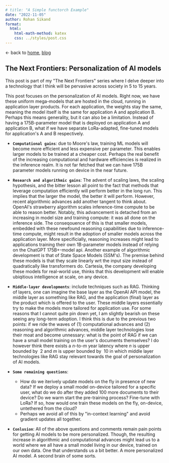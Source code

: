 ```yaml
---
# title: "A Simple functorch Example"
date: "2022-11-05"
author: Rohan Sikand
format: 
  html: 
    html-math-method: katex
    css: ../styles/post.css
---
```



<!-- ## <a href="../index.md" class="home-page-nav-link">🦜 Rohan Sikand</a> -->

<p class="arrow-back-header">
&larr; back to <a href="../index.html">home</a>, <a href="../blog.html">blog</a>
</p>



## The Next Frontiers: Personalization of AI models

This post is part of my &quot;The Next Frontiers&quot; series where I delve deeper into a technology that I think
will be pervasive across society in 5 to 15 years.

This post focuses on the personalization of AI models.
Right now, we have these uniform mega-models that are
hosted in the cloud, running in application layer
products. For each application, the weights stay the
same, meaning the model itself is the same for
application A and application B. Perhaps this means
generality, but it can also be a limitation. Instead of
having a 175B-parameter model that is deployed on
application A and application B, what if we have
separate LoRa-adapted, fine-tuned models for
application's A and B respectively.


- **`Computational gains`**: due to Moore's law, training ML models will become more efficient and less expensive per parameter. This enables larger models to be trained at a cheaper cost. Perhaps the real benefit of the increasing
computational and hardware efficiencies is realized in the inference realm. It is not far fetched that we can have $175$B parameter models running on device in the near future.

- **`Research and algorithmic gains`**: The advent of scaling laws, the scaling hypothesis, and the bitter lesson all point to the fact that methods that leverage computation
efficiently will perform better in the long run.
This implies that the larger the model, the
better it will perform. However, recent
algorithmic advances add another tangent to
think about. OpenAI's strawberry algorithm
scales inference-time compute to be able to
reason better. Notably, this advancement is
detached from an increasing in model size and
training compute: it was all done on the
inference side. The conseqouence of this is that
smaller models, embedded with these newfound
reasoning capabilities due to inference-time
compute, might result in the adoption of smaller
models across the application layer. More
specificially, reasoning increases might lead to
applications training their own 1B-parameter
models instead of relying on the ChatGPT
175B+-model api. Another example of algorithmic
development is that of State Space Models
(SSM's). The premise behind these models is that
they scale linearly wrt the input size instead
of quadratically like transformers do. Cartesia,
the company developing these models for
real-world use, thinks that this development
will enable ubiqitious intelligence at scale, on
any device.

- **`Middle-layer developments`**: 
include techniques such as RAG. Thinking of
layers, one can imagine the base layer as the
OpenAI API model, the middle layer as something
like RAG, and the application (final) layer as
the product which is offered to the user. These
middle layers essentially try to make the models
more tailored for application use. For some
reasons that I cannot quite pin down yet, I am
slightly bearish on these seeing any long-term
adoption. I think this is due to the previous
two points: if we ride the waves of (1)
computational advances and (2) reasoning and
algorithmic advances, middle layer technologies
lose their moat and become unnessary: what is
the point of RAG if we can have a small model
training on the user's documents themselves? I
do however think there exists a $n$-to-$m$ year
latency where $n$ is upper bounded by $~2$ and
$m$ is upper bounded by $~10$ in which middle
layer technologies like RAG stay relevant
towards the goal of personalization of AI
models.

- **`Some remaining questions`**:
    - How do we iterively update models on the fly in presence of new data? If we deploy a small model on-device tailored for a specific user, what do we do after they added 100 more documents to their device? Do we warm start the pre-training process? Fine-tune with LoRa? If so, how would one train these models on the fly, on-device, untethered from the cloud?
    - Perhaps we avoid all of this by &quot;in-context learning&quot; and avoid gradient updates all together.


- **`Conlusion`**: All of the above
                    questions and comments remain pain points for
                    getting AI models to be more personalized.
                    Though, the resulting increase in algorithmic
                    and computational advances might lead us to a
                    world where we all have a small model living in
                    our device, trained on our own data. One that
                    understands us a bit better. A more personalized
                    AI model. A second brain of some sorts.